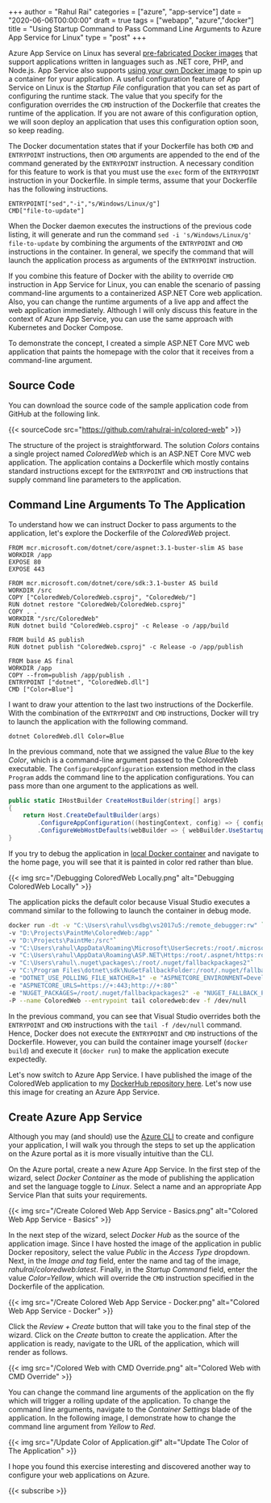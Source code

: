 ﻿+++
author = "Rahul Rai"
categories = ["azure", "app-service"]
date = "2020-06-06T00:00:00"
draft = true
tags = ["webapp", "azure","docker"]
title = "Using Startup Command to Pass Command Line Arguments to Azure App Service for Linux"
type = "post"
+++

Azure App Service on Linux has several [pre-fabricated Docker images](https://docs.microsoft.com/en-us/azure/app-service/containers/app-service-linux-faq) that support applications written in languages such as .NET core, PHP, and Node.js. App Service also supports [using your own Docker image](https://docs.microsoft.com/en-us/azure/app-service/containers/quickstart-docker) to spin up a container for your application. A useful configuration feature of App Service on Linux is the _Startup File_ configuration that you can set as part of configuring the runtime stack. The value that you specify for the configuration overrides the `CMD` instruction of the Dockerfile that creates the runtime of the application. If you are not aware of this configuration option, we will soon deploy an application that uses this configuration option soon, so keep reading.

The Docker documentation states that if your Dockerfile has both `CMD` and `ENTRYPOINT` instructions, then `CMD` arguments are appended to the end of the command generated by the `ENTRYPOINT` instruction. A necessary condition for this feature to work is that you must use the `exec` form of the `ENTRYPOINT` instruction in your Dockerfile. In simple terms, assume that your Dockerfile has the following instructions.

```
ENTRYPOINT["sed","-i","s/Windows/Linux/g"]
CMD["file-to-update"]
```

When the Docker daemon executes the instructions of the previous code listing, it will generate and run the command `sed -i 's/Windows/Linux/g' file-to-update` by combining the arguments of the `ENTRYPOINT` and `CMD` instructions in the container. In general, we specify the command that will launch the application process as arguments of the `ENTRYPOINT` instruction.

If you combine this feature of Docker with the ability to override `CMD` instruction in App Service for Linux, you can enable the scenario of passing command-line arguments to a containerized ASP.NET Core web application. Also, you can change the runtime arguments of a live app and affect the web application immediately. Although I will only discuss this feature in the context of Azure App Service, you can use the same approach with Kubernetes and Docker Compose.

To demonstrate the concept, I created a simple ASP.NET Core MVC web application that paints the homepage with the color that it receives from a command-line argument.

## Source Code

You can download the source code of the sample application code from GitHub at the following link.

{{< sourceCode src="https://github.com/rahulrai-in/colored-web" >}}

The structure of the project is straightforward. The solution _Colors_ contains a single project named _ColoredWeb_ which is an ASP.NET Core MVC web application. The application contains a Dockerfile which mostly contains standard instructions except for the `ENTRYPOINT` and `CMD` instructions that supply command line parameters to the application.

## Command Line Arguments To The Application

To understand how we can instruct Docker to pass arguments to the application, let's explore the Dockerfile of the _ColoredWeb_ project.

```
FROM mcr.microsoft.com/dotnet/core/aspnet:3.1-buster-slim AS base
WORKDIR /app
EXPOSE 80
EXPOSE 443

FROM mcr.microsoft.com/dotnet/core/sdk:3.1-buster AS build
WORKDIR /src
COPY ["ColoredWeb/ColoredWeb.csproj", "ColoredWeb/"]
RUN dotnet restore "ColoredWeb/ColoredWeb.csproj"
COPY . .
WORKDIR "/src/ColoredWeb"
RUN dotnet build "ColoredWeb.csproj" -c Release -o /app/build

FROM build AS publish
RUN dotnet publish "ColoredWeb.csproj" -c Release -o /app/publish

FROM base AS final
WORKDIR /app
COPY --from=publish /app/publish .
ENTRYPOINT ["dotnet", "ColoredWeb.dll"]
CMD ["Color=Blue"]
```

I want to draw your attention to the last two instructions of the Dockerfile. With the combination of the `ENTRYPOINT` and `CMD` instructions, Docker will try to launch the application with the following command.

```
dotnet ColoredWeb.dll Color=Blue
```

In the previous command, note that we assigned the value _Blue_ to the key _Color_, which is a command-line argument passed to the ColoredWeb executable. The `ConfigureAppConfiguration` extension method in the class `Program` adds the command line to the application configurations. You can pass more than one argument to the applications as well.

```cs
public static IHostBuilder CreateHostBuilder(string[] args)
{
    return Host.CreateDefaultBuilder(args)
        .ConfigureAppConfiguration((hostingContext, config) => { config.AddCommandLine(args); })
        .ConfigureWebHostDefaults(webBuilder => { webBuilder.UseStartup<Startup>(); });
}
```

If you try to debug the application in [local Docker container](https://docs.microsoft.com/en-us/visualstudio/containers/edit-and-refresh) and navigate to the home page, you will see that it is painted in color red rather than blue.

{{< img src="/Debugging ColoredWeb Locally.png" alt="Debugging ColoredWeb Locally" >}}

The application picks the default color because Visual Studio executes a command similar to the following to launch the container in debug mode.

```bash
docker run -dt -v "C:\Users\rahul\vsdbg\vs2017u5:/remote_debugger:rw" `
-v "D:\Projects\PaintMe\ColoredWeb:/app" `
-v "D:\Projects\PaintMe:/src"`
-v "C:\Users\rahul\AppData\Roaming\Microsoft\UserSecrets:/root/.microsoft/usersecrets:ro"`
-v "C:\Users\rahul\AppData\Roaming\ASP.NET\Https:/root/.aspnet/https:ro"`
-v "C:\Users\rahul\.nuget\packages\:/root/.nuget/fallbackpackages2"`
-v "C:\Program Files\dotnet\sdk\NuGetFallbackFolder:/root/.nuget/fallbackpackages"`
-e "DOTNET_USE_POLLING_FILE_WATCHER=1" -e "ASPNETCORE_ENVIRONMENT=Development"`
-e "ASPNETCORE_URLS=https://+:443;http://+:80"`
-e "NUGET_PACKAGES=/root/.nuget/fallbackpackages2" -e "NUGET_FALLBACK_PACKAGES=/root/.nuget/fallbackpackages;/root/.nuget/fallbackpackages2"`
-P --name ColoredWeb --entrypoint tail coloredweb:dev -f /dev/null
```

In the previous command, you can see that Visual Studio overrides both the `ENTRYPOINT` and `CMD` instructions with the `tail -f /dev/null` command. Hence, Docker does not execute the `ENTRYPOINT` and `CMD` instructions of the Dockerfile. However, you can build the container image yourself (`docker build`) and execute it (`docker run`) to make the application execute expectedly.

Let's now switch to Azure App Service. I have published the image of the ColoredWeb application to my [DockerHub repository here](https://hub.docker.com/r/rahulrai/coloredweb). Let's now use this image for creating an Azure App Service.

## Create Azure App Service

Although you may (and should) use the [Azure CLI](https://docs.microsoft.com/en-us/cli/azure/install-azure-cli) to create and configure your application, I will walk you through the steps to set up the application on the Azure portal as it is more visually intuitive than the CLI.

On the Azure portal, create a new Azure App Service. In the first step of the wizard, select _Docker Container_ as the mode of publishing the application and set the language toggle to _Linux_. Select a name and an appropriate App Service Plan that suits your requirements.

{{< img src="/Create Colored Web App Service - Basics.png" alt="Colored Web App Service - Basics" >}}

In the next step of the wizard, select _Docker Hub_ as the source of the application image. Since I have hosted the image of the application in public Docker repository, select the value _Public_ in the _Access Type_ dropdown. Next, in the _Image and tag_ field, enter the name and tag of the image, _rahulrai/coloredweb:latest_. Finally, in the _Startup Command_ field, enter the value _Color=Yellow_, which will override the `CMD` instruction specified in the Dockerfile of the application.

{{< img src="/Create Colored Web App Service - Docker.png"  alt="Colored Web App Service - Docker" >}}

Click the _Review + Create_ button that will take you to the final step of the wizard. Click on the _Create_ button to create the application. After the application is ready, navigate to the URL of the application, which will render as follows.

{{< img src="/Colored Web with CMD Override.png"  alt="Colored Web with CMD Override" >}}

You can change the command line arguments of the application on the fly which will trigger a rolling update of the application. To change the command line arguments, navigate to the _Container Settings_ blade of the application. In the following image, I demonstrate how to change the command line argument from _Yellow_ to _Red_.

{{< img src="/Update Color of Application.gif"  alt="Update The Color of The Application" >}}

I hope you found this exercise interesting and discovered another way to configure your web applications on Azure.

{{< subscribe >}}
